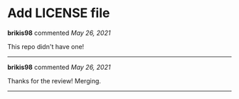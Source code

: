 # Add LICENSE file

**brikis98** commented *May 26, 2021*

This repo didn't have one!
<br />
***


**brikis98** commented *May 26, 2021*

Thanks for the review! Merging.
***

